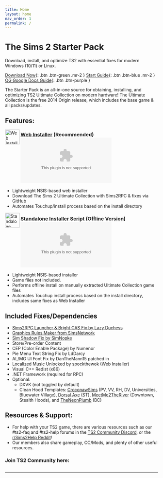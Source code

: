 ```yaml
---
title: Home
layout: home
nav_order: 1
permalink: /
---
```


# **The Sims 2 Starter Pack**
Download, install, and optimize TS2 with essential fixes for modern Windows (10/11) or Linux.

[Download Now](https://github.com/voicemxil/TS2-Starter-Pack/releases/latest){: .btn .btn-green .mr-2 }
[Start Guide](https://voicemxil.github.io/Doc-Template/docs/initial-setup.html){: .btn .btn-blue .mr-2 }
[OG Google Docs Guide](https://docs.google.com/document/d/1UT0HX3cO4xLft2KozGypU_N7ZcGQVr-54QD9asFsx5U/edit){: .btn .btn-purple }

The Starter Pack is an all-in-one source for obtaining, installing, and optimizing TS2 Ultimate Collection on modern hardware! 
The Ultimate Collection is the free 2014 Origin release, which includes the base game & all packs/updates.

## Features:
[<img align="left" width="48" height="48" src="https://github.com/voicemxil/TS2-Starter-Pack/assets/69059862/e5233181-2abd-4c40-a9f5-e4ba4ce76b68" alt="Web Installer icon">](https://github.com/voicemxil/TS2-Starter-Pack/releases/download/v14/TS2StarterPack-WebInstaller.x64.exe)
### [Web Installer](https://github.com/voicemxil/TS2-Starter-Pack/releases/latest) (Recommended) ![GitHub file size in bytes](https://img.shields.io/github/size/voicemxil/TS2-Starter-Pack/bin/Web%20Installer/TS2StarterPack-WebInstaller.x64.exe?branch=v15.0.1)
- Lightweight NSIS-based web installer
- Download The Sims 2 Ultimate Collection with Sims2RPC & fixes via GitHub
- Automates Touchup/install process based on the install directory
  
[<img align="left" width="48" height="48" src="https://github.com/voicemxil/TS2-Starter-Pack/assets/69059862/4f869b5b-9e36-40c8-9704-d135e55f12bc" alt="Standalone Installer icon">](https://github.com/voicemxil/TS2-Starter-Pack/releases/download/v14/TS2StarterPack-StandaloneInstaller.x64.exe)
### [Standalone Installer Script](https://github.com/voicemxil/TS2-Starter-Pack/releases/latest) (Offline Version) ![GitHub file size in bytes](https://img.shields.io/github/size/voicemxil/TS2-Starter-Pack/bin/Standalone%20Installer/UCTouchup-StandaloneInstaller.x64.exe?branch=v15.0.1)
- Lightweight NSIS-based installer 
- Game files not included.
- Performs offline install on manually extracted Ultimate Collection game files
- Automates Touchup install process based on the install directory, includes same fixes as Web Installer
  
## Included Fixes/Dependencies 
- [Sims2RPC Launcher & Bright CAS Fix by Lazy Duchess](lazyduchess.tumblr.com)
- [Graphics Rules Maker from SimsNetwork](https://www.simsnetwork.com/tools/graphics-rules-maker)
- [Sim Shadow Fix by SimNopke](https://simnopke.tumblr.com/post/136184612377/sim-shadow-fix)
- Store/Pre-order Content
- CEP (Color Enable Package) by Numenor
- Pie Menu Text String Fix by LdDarcy
- AL/MG UI Font Fix by DanTheMann15 patched in
- Localized Music Unlocked by spockthewok (Web Installer)
- Visual C++ Redist (x86)
- .NET Framework (required for RPC)
- Optional:
  - DXVK (not toggled by default)
  - Clean Hood Templates: [CroconawSims](https://modthesims.info/m/10269790) (PV, VV, RH, DV, Universities, Bluewater Village), [Dorsal Axe](https://modthesims.info/m/6990975) (ST), [MeetMe2TheRiver](https://meetme2theriver.livejournal.com/) (Downtown, Stealth Hoods), and [TheNeonPlumb](https://theneonplumb.tumblr.com/post/656712498541723648/clean-template-belladonna-cove-with-townies) (BC)
   
## Resources & Support:
- For help with your TS2 game, there are various resources such as our #ts2-faq and #ts2-help forums in the [TS2 Community Discord](https://discord.gg/ts2community), or the [r/Sims2Help Reddit](reddit.com/r/sims2help)! 
- Our members also share gameplay, CC/Mods, and plenty of other useful resources.
### Join TS2 Community here:
[<img src="https://discordapp.com/api/guilds/912700195249197086/widget.png?style=banner3" alt="">](https://discord.gg/ts2community)

----

[Just the Docs]: https://just-the-docs.github.io/just-the-docs/
[GitHub Pages]: https://docs.github.com/en/pages
[README]: https://github.com/just-the-docs/just-the-docs-template/blob/main/README.md
[Jekyll]: https://jekyllrb.com
[GitHub Pages / Actions workflow]: https://github.blog/changelog/2022-07-27-github-pages-custom-github-actions-workflows-beta/
[use this template]: https://github.com/just-the-docs/just-the-docs-template/generate
